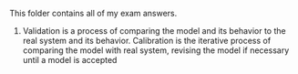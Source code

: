 This folder contains all of my exam answers.

1. Validation is a process of comparing the model and its behavior to the real system and its behavior. Calibration is the iterative process of comparing the model with real system, revising the model if necessary until a model is accepted
